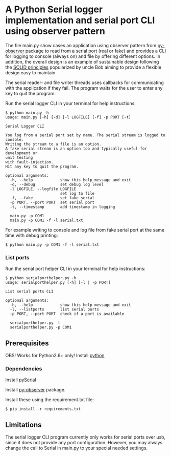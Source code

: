 # A Python Serial logger implementation and serial port CLI using observer pattern
The file main.py show cases an application using observer pattern from [py-observer](https://github.com/FrederikBjorne/python-observer) package to
read from a serial port (real or fake) and provides a CLI for logging to console (always on) and
file by offering different options. In addition, the overall design is an example of sustainable
design following the [SOLID principles](https://en.wikipedia.org/wiki/SOLID) popularized by uncle Bob aiming to provide
a flexible design easy to maintain.

The serial reader- and file writer threads uses callbacks for communicating with the application
if they fail. The program waits for the user to enter any key to quit the program.

Run the serial logger CLI in your terminal for help instructions:
```console
$ python main.py -h
usage: main.py [-h] [-d] [-l LOGFILE] [-f] -p PORT [-t]

Serial Logger CLI

You log from a serial port set by name. The serial stream is logged to console.
Writing the stream to a file is an option.
A fake serial stream is an option too and typically useful for development or
unit testing
with fault-injection.
Hit any key to quit the program.

optional arguments:
  -h, --help            show this help message and exit
  -d, --debug           set debug log level
  -l LOGFILE, --logfile LOGFILE
                        set log to file
  -f, --fake            set fake serial
  -p PORT, --port PORT  set serial port
  -t, --timestamp       add timestamp in logging

  main.py -p COM1
  main.py -p COM1 -f -l serial.txt
```

For example writing to console and log file from fake serial port at the same time with debug printing:
```console
$ python main.py -p COM1 -f -l serial.txt
```

### List ports
Run the serial port helper CLI in your terminal for help instructions:
```console
$ python serialporthelper.py -h
usage: serialporthelper.py [-h] [-l | -p PORT]

List serial ports CLI

optional arguments:
  -h, --help            show this help message and exit
  -l, --listports       list serial ports
  -p PORT, --port PORT  check if a port is available

  serialporthelper.py -l
  serialporthelper.py -p COM1
```

## Prerequisites

OBS! Works for Python2.6+ only!
Install [python](https://www.python.org/downloads/)

### Dependencies
Install [pySerial](https://github.com/pyserial/pyserial)

Install [py-observer](https://github.com/FrederikBjorne/python-observer) package.

Install these using the requirement.txt file:
```console
$ pip install -r requirements.txt
```

## Limitations
The serial logger CLI program currently only works for serial ports over usb, since it does not provide
any port configuration. However, you may always change the call to Serial in main.py to your special
needed settings.
